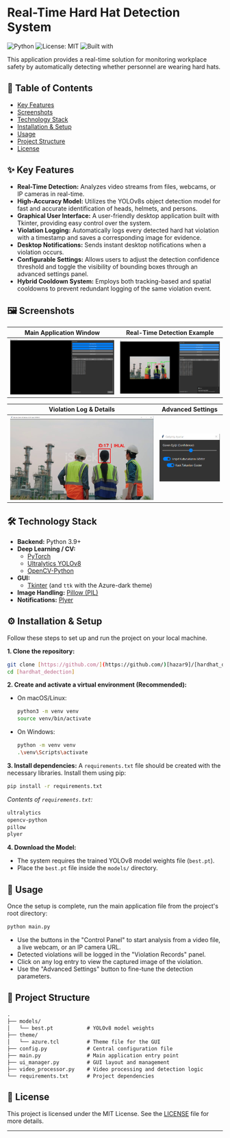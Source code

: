 # Real-Time Hard Hat Detection System

![Python](https://img.shields.io/badge/Python-3.9%2B-blue.svg)
![License: MIT](https://img.shields.io/badge/License-MIT-yellow.svg)
![Built with](https://img.shields.io/badge/Built_with-YOLOv8_&_OpenCV-orange.svg)

This application provides a real-time solution for monitoring workplace safety by automatically detecting whether personnel are wearing hard hats.

## 📖 Table of Contents
- [Key Features](#-key-features)
- [Screenshots](#-screenshots)
- [Technology Stack](#-technology-stack)
- [Installation & Setup](#-installation--setup)
- [Usage](#-usage)
- [Project Structure](#-project-structure)
- [License](#-license)

## ✨ Key Features

- **Real-Time Detection:** Analyzes video streams from files, webcams, or IP cameras in real-time.
- **High-Accuracy Model:** Utilizes the YOLOv8s object detection model for fast and accurate identification of heads, helmets, and persons.
- **Graphical User Interface:** A user-friendly desktop application built with Tkinter, providing easy control over the system.
- **Violation Logging:** Automatically logs every detected hard hat violation with a timestamp and saves a corresponding image for evidence.
- **Desktop Notifications:** Sends instant desktop notifications when a violation occurs.
- **Configurable Settings:** Allows users to adjust the detection confidence threshold and toggle the visibility of bounding boxes through an advanced settings panel.
- **Hybrid Cooldown System:** Employs both tracking-based and spatial cooldowns to prevent redundant logging of the same violation event.

## 🖼️ Screenshots


| Main Application Window | Real-Time Detection Example |
| :---: | :---: |
| *![Main Application Window](screenshots/ss2.png)* | *![Violation Detection](screenshots/ss1.png)* |

| Violation Log & Details | Advanced Settings |
| :---: | :---: |
| *![Violation Log](screenshots/ss4.png)* | *![Settings Panel](screenshots/ss3.png)* |


## 🛠️ Technology Stack

- **Backend:** Python 3.9+
- **Deep Learning / CV:**
  - [PyTorch](https://pytorch.org/)
  - [Ultralytics YOLOv8](https://github.com/ultralytics/ultralytics)
  - [OpenCV-Python](https://opencv.org/)
- **GUI:**
  - [Tkinter](https://docs.python.org/3/library/tkinter.html) (and `ttk` with the Azure-dark theme)
- **Image Handling:** [Pillow (PIL)](https://python-pillow.org/)
- **Notifications:** [Plyer](https://github.com/kivy/plyer)

## ⚙️ Installation & Setup

Follow these steps to set up and run the project on your local machine.

**1. Clone the repository:**
```bash
git clone [https://github.com/](https://github.com/)[hazar9]/[hardhat_dedection].git
cd [hardhat_dedection]
```

**2. Create and activate a virtual environment (Recommended):**
- On macOS/Linux:
  ```bash
  python3 -m venv venv
  source venv/bin/activate
  ```
- On Windows:
  ```bash
  python -m venv venv
  .\venv\Scripts\activate
  ```

**3. Install dependencies:**
A `requirements.txt` file should be created with the necessary libraries. Install them using pip:
```bash
pip install -r requirements.txt
```
*Contents of `requirements.txt`:*
```txt
ultralytics
opencv-python
pillow
plyer
```

**4. Download the Model:**
- The system requires the trained YOLOv8 model weights file (`best.pt`).
- Place the `best.pt` file inside the `models/` directory.

## 🚀 Usage

Once the setup is complete, run the main application file from the project's root directory:

```bash
python main.py
```

- Use the buttons in the "Control Panel" to start analysis from a video file, a live webcam, or an IP camera URL.
- Detected violations will be logged in the "Violation Records" panel.
- Click on any log entry to view the captured image of the violation.
- Use the "Advanced Settings" button to fine-tune the detection parameters.

## 📁 Project Structure

```
.
├── models/
│   └── best.pt           # YOLOv8 model weights
├── theme/
│   └── azure.tcl         # Theme file for the GUI
├── config.py             # Central configuration file
├── main.py               # Main application entry point
├── ui_manager.py         # GUI layout and management
├── video_processor.py    # Video processing and detection logic
└── requirements.txt      # Project dependencies
```

## 📄 License

This project is licensed under the MIT License. See the [LICENSE](LICENSE) file for more details.

---
